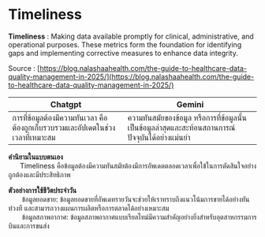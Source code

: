 # Timeliness
**Timeliness** : Making data available promptly for clinical, administrative, and operational purposes. These metrics form the foundation for identifying gaps and implementing corrective measures to enhance data integrity. 

Source : [https://blog.nalashaahealth.com/the-guide-to-healthcare-data-quality-management-in-2025/](https://blog.nalashaahealth.com/the-guide-to-healthcare-data-quality-management-in-2025/)

| Chatgpt | Gemini |
|----------|----------|
| การที่ข้อมูลต้องมีความทันเวลา คือ ต้องถูกเก็บรวบรวมและอัปเดตในช่วงเวลาที่เหมาะสม | ความทันสมัยของข้อมูล หรือการที่ข้อมูลนั้นเป็นข้อมูลล่าสุดและสะท้อนสถานการณ์ปัจจุบันได้อย่างแม่นยำ |

**คำนิยามในแบบตนเอง** <br>&nbsp;&nbsp;&nbsp;&nbsp;&nbsp;&nbsp;Timeliness คือข้อมูลต้องมีความทันสมัยต้องมีการอัพเดตตลอดเวลาเพื่อใข้ในการตัดสินใจอย่างถูกต้องและมีประสิทธิภาพ

**ตัวอย่างการใช้ชีวิตประจำวัน**<br>&nbsp;&nbsp;&nbsp;&nbsp;&nbsp;&nbsp;
ข้อมูลยอดขาย: ข้อมูลยอดขายที่อัพเดทรายวันจะช่วยให้เราทราบถึงแนวโน้มการขายได้อย่างทันท่วงที และสามารถวางแผนการผลิตหรือการตลาดได้อย่างเหมาะสม<br>&nbsp;&nbsp;&nbsp;&nbsp;&nbsp;&nbsp;
ข้อมูลสภาพอากาศ: ข้อมูลสภาพอากาศแบบเรียลไทม์มีความสำคัญอย่างยิ่งสำหรับอุตสาหกรรมการบินและการขนส่ง
